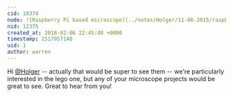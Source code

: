```yaml
---
cid: 18374
node: ![Raspberry Pi based microscope](../notes/Holger/11-06-2015/raspberry-pi-based-microscope)
nid: 12375
created_at: 2018-02-06 22:45:40 +0000
timestamp: 1517957140
uid: 1
author: warren
---
```


Hi [@Holger](/profile/Holger) -- actually that would be super to see them -- we're particularly interested in the lego one, but any of your microscope projects would be great to see. Great to hear from you!